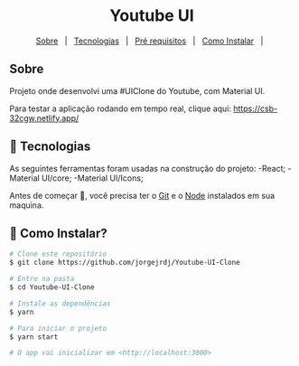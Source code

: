 <h1 align="center">Youtube UI</h1>



<p align="center">
  <a href="#dart-sobre">Sobre</a> &#xa0; | &#xa0; 
  <a href="#rocket-tecnologias">Tecnologias</a> &#xa0; | &#xa0;
  <a href="#white_check_mark-pré-requesitos">Pré requisitos</a> &#xa0; | &#xa0;
  <a href="#checkered_flag-começando">Como Instalar</a> &#xa0; | &#xa0;
</p>


## Sobre ##

Projeto onde desenvolvi uma #UIClone do Youtube, com Material UI.

Para testar a aplicação rodando em tempo real, clique aqui: https://csb-32cgw.netlify.app/



## :rocket: Tecnologias ##

As seguintes ferramentas foram usadas na construção do projeto:
-React;
-Material UI/core;
-Material UI/Icons;

Antes de começar :checkered_flag:, você precisa ter o [Git](https://git-scm.com) e o [Node](https://nodejs.org/en/) instalados em sua maquina.

## :checkered_flag: Como Instalar? ##

```bash
# Clone este repositório
$ git clone https://github.com/jorgejrdj/Youtube-UI-Clone

# Entre na pasta
$ cd Youtube-UI-Clone

# Instale as dependências
$ yarn

# Para iniciar o projeto
$ yarn start

# O app vai inicializar em <http://localhost:3000>
```

